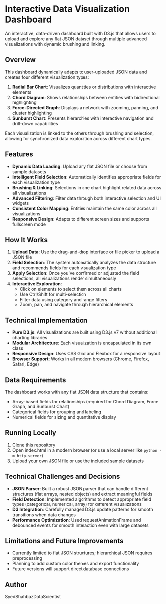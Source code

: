 # Interactive Data Visualization Dashboard

An interactive, data-driven dashboard built with D3.js that allows users to upload and explore any flat JSON dataset through multiple advanced visualizations with dynamic brushing and linking.

## Overview

This dashboard dynamically adapts to user-uploaded JSON data and creates four different visualization types:

1. **Radial Bar Chart**: Visualizes quantities or distributions with interactive elements
2. **Chord Diagram**: Shows relationships between entities with bidirectional highlighting
3. **Force-Directed Graph**: Displays a network with zooming, panning, and cluster highlighting
4. **Sunburst Chart**: Presents hierarchies with interactive navigation and drill-down capabilities

Each visualization is linked to the others through brushing and selection, allowing for synchronized data exploration across different chart types.

## Features

- **Dynamic Data Loading**: Upload any flat JSON file or choose from sample datasets
- **Intelligent Field Selection**: Automatically identifies appropriate fields for each visualization type
- **Brushing & Linking**: Selections in one chart highlight related data across all visualizations
- **Advanced Filtering**: Filter data through both interactive selection and UI widgets
- **Consistent Color Mapping**: Entities maintain the same color across all visualizations
- **Responsive Design**: Adapts to different screen sizes and supports fullscreen mode

## How It Works

1. **Upload Data**: Use the drag-and-drop interface or file picker to upload a JSON file
2. **Field Selection**: The system automatically analyzes the data structure and recommends fields for each visualization type
3. **Apply Selection**: Once you've confirmed or adjusted the field selections, all visualizations render simultaneously
4. **Interactive Exploration**: 
   - Click on elements to select them across all charts
   - Use Ctrl/Shift for multi-selection
   - Filter data using category and range filters
   - Zoom, pan, and navigate through hierarchical elements

## Technical Implementation

- **Pure D3.js**: All visualizations are built using D3.js v7 without additional charting libraries
- **Modular Architecture**: Each visualization is encapsulated in its own class
- **Responsive Design**: Uses CSS Grid and Flexbox for a responsive layout
- **Browser Support**: Works in all modern browsers (Chrome, Firefox, Safari, Edge)

## Data Requirements

The dashboard works with any flat JSON data structure that contains:
- Array-based fields for relationships (required for Chord Diagram, Force Graph, and Sunburst Chart)
- Categorical fields for grouping and labeling
- Numerical fields for sizing and quantitative display

## Running Locally

1. Clone this repository
2. Open index.html in a modern browser (or use a local server like `python -m http.server`)
3. Upload your own JSON file or use the included sample datasets

## Technical Challenges and Decisions

- **JSON Parser**: Built a robust JSON parser that can handle different structures (flat arrays, nested objects) and extract meaningful fields
- **Field Detection**: Implemented algorithms to detect appropriate field types (categorical, numerical, array) for different visualizations
- **D3 Integration**: Carefully managed D3.js update patterns for smooth transitions when data changes
- **Performance Optimization**: Used requestAnimationFrame and debounced events for smooth interaction even with large datasets

## Limitations and Future Improvements

- Currently limited to flat JSON structures; hierarchical JSON requires preprocessing
- Planning to add custom color themes and export functionality
- Future versions will support direct database connections

## Author

SyedShahbazDataScientist
